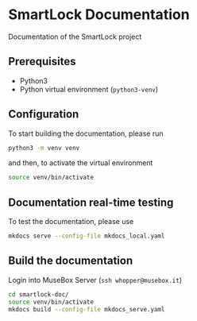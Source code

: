 # SmartLock Documentation

Documentation of the SmartLock project

## Prerequisites

 - Python3
 - Python virtual environment (`python3-venv`)

## Configuration
To start building the documentation, please run
```bash
python3 -m venv venv
```
and then, to activate the virtual environment
```bash
source venv/bin/activate
```

## Documentation real-time testing
To test the documentation, please use
```bash
mkdocs serve --config-file mkdocs_local.yaml
```

## Build the documentation
Login into MuseBox Server (`ssh whopper@musebox.it`)

```bash
cd smartlock-doc/
source venv/bin/activate
mkdocs build --config-file mkdocs_serve.yaml
```
